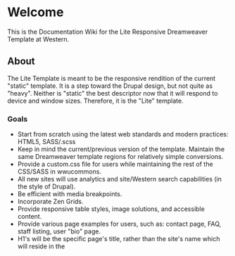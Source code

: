 # Welcome

This is the Documentation Wiki for the Lite Responsive Dreamweaver Template at Western.

## About

The Lite Template is meant to be the responsive rendition of the current "static" template. It is a step toward the Drupal design, but not quite as "heavy". Neither is "static" the best descriptor now that it will respond to device and window sizes. Therefore, it is the "Lite" template.

### Goals

* Start from scratch using the latest web standards and modern practices: HTML5, SASS/.scss
* Keep in mind the current/previous version of the template. Maintain the same Dreamweaver template regions for relatively simple conversions.
* Provide a custom.css file for users while maintaining the rest of the CSS/SASS in wwucommons.
* All new sites will use analytics and site/Western search capabilities (in the style of Drupal).
* Be efficient with media breakpoints.
* Incorporate Zen Grids.
* Provide responsive table styles, image solutions, and accessible content.
* Provide various page examples for users, such as: contact page, FAQ, staff listing, user "bio" page.
* H1's will be the specific page's title, rather than the site's name which will reside in the <title> element and banner.
* Provide users with a "quick guide" and more indepth articles about using the template. The quick guide on the future IT/WebTech site would remind users of the following types of tasks: Replace "sharename"; update contact information; edit <titles>; don't use inline styles, etc; use custom.css; do not use your site as a "portal"; etc.

### To-Do

* Convert em font-size units to rem when there is required amount of [browser support](http://caniuse.com/rem)

## Wiki features

This wiki uses the [Markdown](http://daringfireball.net/projects/markdown/) syntax.

The wiki itself is actually a git repository, which means you can clone it, edit it locally/offline, add images or any other file type, and push it back to us. It will be live immediately.

Go ahead and try:

```
$ git clone https://bitbucket.org/wwuweb/lite-responsive-template.git/wiki
```

Wiki pages are normal files, with the .md extension. You can edit them locally, as well as creating new ones.

# Style Guide Draft

## SASS/.scss Partials

### Order of Importing
Currently, we are importing several partials into the main.scss file. If adding more, be conscious about the order you place them in. _base is above _layout and _user because it contains variables and mixins that _layout and _user are dependent on. _media-queries likely modify things _layout has already declared, so based on the cascade, they needed to be imported after _layout.

### Non-Compiling vs. Compiling
The _base partial contains variables and mixins that pretty much every other SCSS file will use. It is imported into every SCSS file so it is a good candidate for being non-compiling. Non-compiling means it will not generate its own CSS code. Variables and mixins don't have a CSS equivalent and are simply helpers for the rest of our styles.

_fonts, _reset, and _zen all contain code that will be compiled into CSS as well as containing helpers that can be used elsewhere. They are imported at the top of our main.scss file for this reason. We don't want them repeated on every partial, so they are not imported in _base.

### What Goes Where?

#### _base.scss and _mixins.scss
Non-compiling helper SCSS code. Variables, mixins, etc.

#### _media-queries.scss
Contains layout related classes grouped by media queries. Layout classes: "A class which fundamentally divides the page into sections."

#### _user.scss
Classes created specifically for other users/clients on campus to use in Dreamweaver's GUI. The audience and users for these "unsemantic" classes will likely be working with Dreamweaver in the Design view. They are likely unfamiliar and uncomfortable with code so the classes we create should be as meaningful as possible to us, the developers, but still non-tech-user-friendly.

Avoid explicitly presentational class names when possible, but if they are unavoidable, prefix the class with "style-". Prefix layout-related classes (like floats and clears) with "layout-"

### _base.scss

Contains:

* Variables (for colors, math, commonly used increments)
* Framework imports (Compass, CSS3, CSS reset, Zen Grids)
* Font imports (Muli from Google Fonts)

### _mixins.scss

Contains:

* Modules created by Mixins. Mixins are a SASS feature.
* ["Sass code that doesn’t cause Sass to actually output CSS."](http://thesassway.com/beginner/how-to-structure-a-sass-project)

See .module- class prefix below for more information: "Classes prefixed with 'module-' represent 'reusable, modular parts of our design'" like boxes, image figures, or FAQ accordions.

### _layout.scss

Contains:

* Styles related to the structure and sectioning of the page.
* Will contain a lot of .layout- prefixed classes

See .layout- class prefix below for more information: "layout- describes a class which fundamentally divides the page into sections."

### _themes.scss (?)

Specific groups of variations from _layout.scss default styles. Potentially will be implemented if we allow users to select a sub-theme (based around lime green or gray instead of light blue, for example.)
Contains:

* Mostly color specific changes. Should be imported after _layout.scss

### _media-queries.scss

Contains:

* Media queries! Surprise.

## Presentation-free Markup

Refrain from creating class names based on how something looks.

```
.blue-left-links { color:blue; float:left; }
// Is less helpful when you happen to change the color scheme and layout later; but the HTML structure remains the same.

.blue-left-links { color:pink; float:none; }
// blue-left-links no longer makes sense. Describe the function of this element.

// For example, if this class was applied to a <ul> element that was styled
// differently according to the time of year, the following would be more helpful:
$season-hue:pink;
.seasonal-navigation { color:$season-hue; }
// Note the use of a variable which can be used elsewhere with minimal upkeep next time the season changes.
```

# Classes & Naming Conventions

Taking a bit from [SMACSS](http://smacss.com/).

## Class Prefixes
### .layout-

layout- describes a class which fundamentally divides the page into sections.
```
.layout-sidebar { display:block; } 
```
Most noteably, layout-s are relevant to our various Dreamweaver templates. They will typically be applied to the <body> element of a .shtml file according to their template. If a structural style from layout-x was required on layout-y, then ideally, .layout-x could be applied to a parent container. This reduces redundancy and increases specificity:
```
...
<body class="layout-y">
	...
	<article class="layout-x">
		<div>...</div>
	</article>
...
</body>
```
Prevents having to create a whole new class for this one style because we are DRY (Don't Repeat Yourself):
```
.layout-y .layout-x div { ... }
```

### .module-

Classes prefixed with 'module-' represent "reusable, modular parts of our design". Our previous static template included "blue boxes" that would fit in this category.

```
.module-box { @include box(); }

.module-box.float-left { @include box(left); }
```

### .is- (states)

Prefixing a class with .is- can be a good way to describe an action. It also visually separates them from other classes.
```
.is-open {}
.is-closed {}
.is-hidden { display:none; }
.is-active {}
.is-inactive {}
```

They can be combined with other classes in a helpful, readable way:
```
.module-faq.is-closed { @include faq(); @include closed; }
.main-nav.is-open { @include open; }
```

## DRY - Don't Repeat Yourself

## Stick to Classes; Don't use IDs

Great explaination from [Stubbornella in the OOCSS FAQ](https://github.com/stubbornella/oocss/wiki/faq#should-i-use-ids-to-style-my-content):
"There are two reasons for not using IDs to style content:

1. They mess up specificity because they are too strong (the most important reason)
2. They are unique identifiers, which makes components built with them something like singletons, not reusable on the same page

On the other hand, IDs are great for linking and JS hooks. Put them in the HTML, just don’t use them for styles."